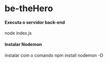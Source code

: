 # be-theHero

#### Executa o servidor back-end
node index.js

#### Instalar Nodemon 
instalar com o comando npm install nodemon -D 